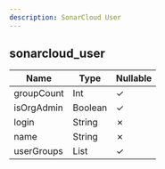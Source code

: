 ```yaml
---
description: SonarCloud User
---
```

sonarcloud_user
---------------

| **Name**   | **Type**     | **Nullable** |
| ---------- | ------------ | ------------ |
| groupCount | Int          | &check;      |
| isOrgAdmin | Boolean      | &check;      |
| login      | String       | &cross;      |
| name       | String       | &cross;      |
| userGroups | List<String> | &check;      |
